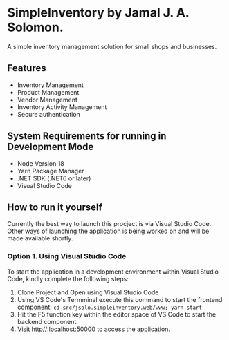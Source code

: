 # SimpleInventory by Jamal J. A. Solomon.

A simple inventory management solution for small shops and businesses.

## Features

- Inventory Management
- Product Management
- Vendor Management
- Inventory Activity Management
- Secure authentication


## System Requirements for running in Development Mode
- Node Version 18
- Yarn Package Manager
- .NET SDK (.NET6 or later)
- Visual Studio Code

## How to run it yourself
Currently the best way to launch this procject is via Visual Studio Code. Other ways of launching the application is being worked on and will be made available shortly.


### Option 1. Using Visual Studio Code
To start the application in a development environment within Visual Studio Code, kindly complete the following steps:

1. Clone Project and Open using Visual Studio Code
2. Using VS Code's Termminal execute this command to start the frontend component: `cd src/jsolo.simpleinventory.web/www; yarn start`
3. Hit the F5 function key within the editor space of VS Code to start the backend component.
4. Visit [http//:localhost:50000](http://localhost:5000) to access the application.

